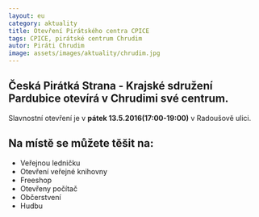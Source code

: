 ```yaml
---
layout: eu
category: aktuality
title: Otevření Pirátského centra CPICE
tags: CPICE, pirátské centrum Chrudim
autor: Piráti Chrudim
image: assets/images/aktuality/chrudim.jpg
---
```


Česká Pirátká Strana - Krajské sdružení Pardubice otevírá v Chrudimi své centrum.
---------------------------------------------------------------------------------

Slavnostní otevření je v **pátek 13.5.2016(17:00-19:00)** v Radoušově ulici.


Na místě se můžete těšit na:
----------------------------
* Veřejnou ledničku
* Otevření veřejné knihovny
* Freeshop
* Otevřeny počítač
* Občerstvení
* Hudbu

